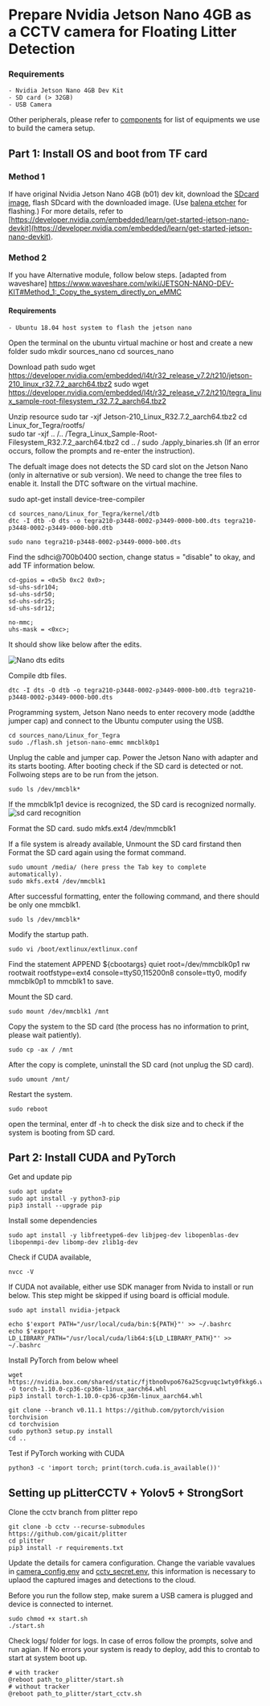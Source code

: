 # Prepare Nvidia Jetson Nano 4GB as a CCTV camera for Floating Litter Detection

### Requirements
    - Nvidia Jetson Nano 4GB Dev Kit
    - SD card (> 32GB)
    - USB Camera
Other peripherals, please refer to [components](./List-of-Components.md) for list of equipments we use to build the camera setup.

## Part 1: Install OS and boot from TF card

### Method 1

If have original Nvidia Jetson Nano 4GB (b01) dev kit, download the [SDcard image](https://developer.nvidia.com/jetson-nano-sd-card-image), flash SDcard with the downloaded image. (Use [balena etcher](https://www.balena.io/etcher/) for flashing.) For more details, refer to [https://developer.nvidia.com/embedded/learn/get-started-jetson-nano-devkit](https://developer.nvidia.com/embedded/learn/get-started-jetson-nano-devkit).

### Method 2

If you have Alternative module, follow below steps. [adapted from waveshare] https://www.waveshare.com/wiki/JETSON-NANO-DEV-KIT#Method_1:_Copy_the_system_directly_on_eMMC

#### Requirements
    - Ubuntu 18.04 host system to flash the jetson nano

Open the terminal on the ubuntu virtual machine or host and create a new folder
    sudo mkdir sources_nano
    cd sources_nano 

Download path
    sudo wget https://developer.nvidia.com/embedded/l4t/r32_release_v7.2/t210/jetson-210_linux_r32.7.2_aarch64.tbz2
    sudo wget https://developer.nvidia.com/embedded/l4t/r32_release_v7.2/t210/tegra_linux_sample-root-filesystem_r32.7.2_aarch64.tbz2

Unzip resource
    sudo tar -xjf Jetson-210_Linux_R32.7.2_aarch64.tbz2
    cd Linux_for_Tegra/rootfs/       
    sudo tar -xjf .. /.. /Tegra_Linux_Sample-Root-Filesystem_R32.7.2_aarch64.tbz2
    cd .. /
    sudo ./apply_binaries.sh (If an error occurs, follow the prompts and re-enter the instruction). 

The defualt image does not detects the SD card slot on the Jetson Nano (only in alternative or sub version). We need to change the tree files to enable it. Install the DTC software on the virtual machine.

sudo apt-get install device-tree-compiler

    cd sources_nano/Linux_for_Tegra/kernel/dtb
    dtc -I dtb -O dts -o tegra210-p3448-0002-p3449-0000-b00.dts tegra210-p3448-0002-p3449-0000-b00.dtb

    sudo nano tegra210-p3448-0002-p3449-0000-b00.dts

Find the sdhci@700b0400 section, change status = "disable" to okay, and add TF information below.

    cd-gpios = <0x5b 0xc2 0x0>;
    sd-uhs-sdr104;
    sd-uhs-sdr50;
    sd-uhs-sdr25;
    sd-uhs-sdr12;
                
    no-mmc;
    uhs-mask = <0xc>; 

It should show like below after the edits.

![Nano dts edits](./figures/Nano_DTS.png)

Compile dtb files.

    dtc -I dts -O dtb -o tegra210-p3448-0002-p3449-0000-b00.dtb tegra210-p3448-0002-p3449-0000-b00.dts

Programming system, Jetson Nano needs to enter recovery mode (addthe jumper cap) and connect to the Ubuntu computer using the USB.

    cd sources_nano/Linux_for_Tegra
    sudo ./flash.sh jetson-nano-emmc mmcblk0p1

Unplug the cable and jumper cap. Power the Jetson Nano with adapter and its starts booting.
After booting check if the SD card is detected or not. Follwoing steps are to be run from the jetson.

    sudo ls /dev/mmcblk*

If the mmcblk1p1 device is recognized, the SD card is recognized normally.
    ![sd card recognition](./figures/SD_card_recognition.png)

Format the SD card.
    sudo mkfs.ext4 /dev/mmcblk1

If a file system is already available, Unmount the SD card firstand then Format the SD card again using the format command.

    sudo umount /media/ (here press the Tab key to complete automatically).
    sudo mkfs.ext4 /dev/mmcblk1

After successful formatting, enter the following command, and there should be only one mmcblk1.
    
    sudo ls /dev/mmcblk* 

Modify the startup path.
    
    sudo vi /boot/extlinux/extlinux.conf

Find the statement APPEND ${cbootargs} quiet root=/dev/mmcblk0p1 rw rootwait rootfstype=ext4 console=ttyS0,115200n8 console=tty0, modify mmcblk0p1 to mmcblk1 to save.

Mount the SD card.
    
    sudo mount /dev/mmcblk1 /mnt

Copy the system to the SD card (the process has no information to print, please wait patiently).
    
    sudo cp -ax / /mnt

After the copy is complete, uninstall the SD card (not unplug the SD card).

    sudo umount /mnt/

Restart the system.
    
    sudo reboot

open the terminal, enter df -h to check the disk size and to check if the system is booting from SD card.

## Part 2: Install CUDA and PyTorch 

Get and update pip

    sudo apt update
    sudo apt install -y python3-pip
    pip3 install --upgrade pip

Install some dependencies

    sudo apt install -y libfreetype6-dev libjpeg-dev libopenblas-dev libopenmpi-dev libomp-dev zlib1g-dev

Check if CUDA available,

    nvcc -V

If CUDA not available, either use SDK manager from Nvida to install or run below. This step might be skipped if using board is official module.

    sudo apt install nvidia-jetpack

    echo $'export PATH="/usr/local/cuda/bin:${PATH}"' >> ~/.bashrc
    echo $'export LD_LIBRARY_PATH="/usr/local/cuda/lib64:${LD_LIBRARY_PATH}"' >> ~/.bashrc

Install PyTorch from below wheel

    wget https://nvidia.box.com/shared/static/fjtbno0vpo676a25cgvuqc1wty0fkkg6.whl -O torch-1.10.0-cp36-cp36m-linux_aarch64.whl
    pip3 install torch-1.10.0-cp36-cp36m-linux_aarch64.whl

    git clone --branch v0.11.1 https://github.com/pytorch/vision torchvision
    cd torchvision
    sudo python3 setup.py install
    cd ..

Test if PyTorch working with CUDA

    python3 -c 'import torch; print(torch.cuda.is_available())'


## Setting up pLitterCCTV + Yolov5 + StrongSort

Clone the cctv branch from plitter repo

    git clone -b cctv --recurse-submodules https://github.com/gicait/plitter
    cd plitter
    pip3 install -r requirements.txt

Update the details for camera configuration. Change the variable vavalues in [camera_config.env](../camera_config.env) and [cctv_secret.env](../cctv_secret.env), this information is necessary to uplaod the captured images and detections to the cloud.

Before you run the follow step, make surem a USB camera is plugged and device is connected to internet.

    sudo chmod +x start.sh
    ./start.sh

Check logs/ folder for logs. In case of erros follow the prompts, solve and run agian. If No errors your system is ready to deploy, add this to crontab to start at system boot up.

    # with tracker
    @reboot path_to_plitter/start.sh
    # without tracker
    @reboot path_to_plitter/start_cctv.sh

